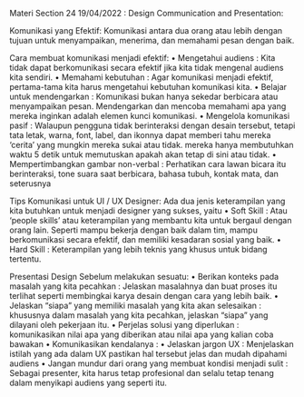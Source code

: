 Materi Section 24 19/04/2022 :
Design Communication and Presentation:

Komunikasi yang Efektif:
Komunikasi antara dua orang atau lebih dengan tujuan untuk menyampaikan, menerima, dan memahami pesan dengan baik.

Cara membuat komunikasi menjadi efektif:
•	Mengetahui audiens : Kita tidak dapat berkomunikasi secara efektif jika kita tidak mengenal audiens kita sendiri.
•	Memahami kebutuhan : Agar komunikasi menjadi efektif, pertama-tama kita harus mengetahui kebutuhan komunikasi kita.
•	Belajar untuk mendengarkan : Komunikasi bukan hanya sekedar berbicara atau menyampaikan pesan. Mendengarkan dan mencoba memahami apa yang mereka inginkan adalah elemen kunci komunikasi.
•	Mengelola komunikasi pasif : Walaupun pengguna tidak berinteraksi dengan desain tersebut, tetapi tata letak, warna, font, label, dan ikonnya dapat memberi tahu mereka ‘cerita’ yang mungkin mereka sukai atau tidak. mereka hanya membutuhkan waktu 5 detik untuk memutuskan apakah akan tetap di sini atau tidak.
•	Mempertimbangkan gambar non-verbal : Perhatikan cara lawan bicara itu berinteraksi, tone suara saat berbicara, bahasa tubuh, kontak mata, dan seterusnya

Tips Komunikasi untuk UI / UX Designer:
Ada dua jenis keterampilan yang kita butuhkan untuk menjadi designer yang sukses, yaitu
•	Soft Skill : Atau ‘people skills’ atau keterampilan yang membantu kita untuk bergaul dengan orang lain. Seperti mampu bekerja dengan baik dalam tim, mampu berkomunikasi secara efektif, dan memiliki kesadaran sosial yang baik.
•	Hard Skill : Keterampilan yang lebih teknis yang khusus untuk bidang tertentu.

Presentasi Design
Sebelum melakukan sesuatu: 
•	Berikan konteks pada masalah yang kita pecahkan : Jelaskan masalahnya dan buat proses itu terlihat seperti membingkai karya desain dengan cara yang lebih baik.
•	Jelaskan “siapa” yang memiliki masalah yang kita akan selesaikan : khususnya dalam masalah yang kita pecahkan, jelaskan “siapa” yang dilayani oleh pekerjaan itu.
•	Perjelas solusi yang diperlukan : komunikasikan nilai apa yang diberikan atau nilai apa yang kalian coba bawakan
•	Komunikasikan kendalanya : 
•	Jelaskan jargon UX : Menjelaskan istilah yang ada dalam UX pastikan hal tersebut jelas dan mudah dipahami audiens
•	Jangan mundur dari orang yang membuat kondisi menjadi sulit : Sebagai presenter, kita harus tetap profesional dan selalu tetap tenang dalam menyikapi audiens yang seperti itu.
